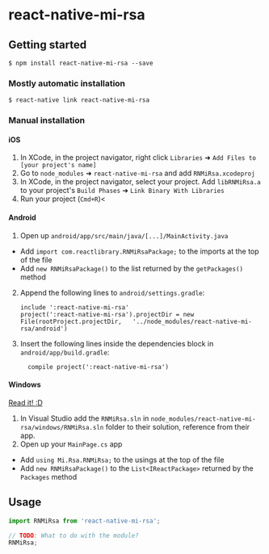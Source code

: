 
# react-native-mi-rsa

## Getting started

`$ npm install react-native-mi-rsa --save`

### Mostly automatic installation

`$ react-native link react-native-mi-rsa`

### Manual installation


#### iOS

1. In XCode, in the project navigator, right click `Libraries` ➜ `Add Files to [your project's name]`
2. Go to `node_modules` ➜ `react-native-mi-rsa` and add `RNMiRsa.xcodeproj`
3. In XCode, in the project navigator, select your project. Add `libRNMiRsa.a` to your project's `Build Phases` ➜ `Link Binary With Libraries`
4. Run your project (`Cmd+R`)<

#### Android

1. Open up `android/app/src/main/java/[...]/MainActivity.java`
  - Add `import com.reactlibrary.RNMiRsaPackage;` to the imports at the top of the file
  - Add `new RNMiRsaPackage()` to the list returned by the `getPackages()` method
2. Append the following lines to `android/settings.gradle`:
  	```
  	include ':react-native-mi-rsa'
  	project(':react-native-mi-rsa').projectDir = new File(rootProject.projectDir, 	'../node_modules/react-native-mi-rsa/android')
  	```
3. Insert the following lines inside the dependencies block in `android/app/build.gradle`:
  	```
      compile project(':react-native-mi-rsa')
  	```

#### Windows
[Read it! :D](https://github.com/ReactWindows/react-native)

1. In Visual Studio add the `RNMiRsa.sln` in `node_modules/react-native-mi-rsa/windows/RNMiRsa.sln` folder to their solution, reference from their app.
2. Open up your `MainPage.cs` app
  - Add `using Mi.Rsa.RNMiRsa;` to the usings at the top of the file
  - Add `new RNMiRsaPackage()` to the `List<IReactPackage>` returned by the `Packages` method


## Usage
```javascript
import RNMiRsa from 'react-native-mi-rsa';

// TODO: What to do with the module?
RNMiRsa;
```
  